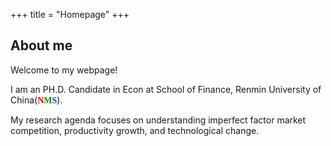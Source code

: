 +++
title = "Homepage"
+++

## About me

Welcome to my webpage!

I am an PH.D. Candidate in Econ at School of Finance, Renmin University of China(<font face="Trebuchet MS"><b><font
color="#FF0000">N</font><font color="#009900">M</font><font
color="#3333FF">S</font></b></font>).

My research agenda focuses on understanding imperfect factor market competition, productivity growth, and technological change. 
